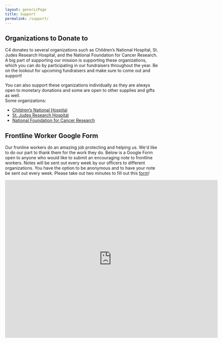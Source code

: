 ```yaml
---
layout: genericPage
title: Support
permalink: /support/
---
```


## Organizations to Donate to

C4 donates to several organizations such as Children’s National Hospital, St. Judes Research Hospital, and the National Foundation for Cancer Research. A big part of supporting our mission is supporting these organizations, which you can do by participating in our fundraisers throughout the year. Be on the lookout for upcoming fundraisers and make sure to come out and support!  

You can also support these organizations individually as they are always open to monetary donations and some are open to other supplies and gifts as well.  
Some organizations:

- [Children’s National Hospital](https://childrensnational.org/visit/resources-for-families/family-services/volunteer/donations)
- [St. Judes Research Hospital](https://www.stjude.org/donate/donate-to-st-jude.html)
- [National Foundation for Cancer Research](https://nfcr.org/ways-to-give)

## Frontline Worker Google Form

Our fronline workers do an amazing job protecting and helping us. We'd like to do our part to thank them for the work they do. Below is a Google Form open to anyone who would like to submit an encouraging note to frontline workers. Notes will be sent out every week by our officers to different organizations. You have the option to be anonymous and to have your note be sent out every week. Please take out two minutes to fill out this [form](https://docs.google.com/forms/d/e/1FAIpQLSckmMWFTtOIDt_a52FPPwxD0BObQAHtTZqh4XRTHkpUfWGoag/viewform)! 

<div class="form">
<iframe src="https://docs.google.com/forms/d/e/1FAIpQLSckmMWFTtOIDt_a52FPPwxD0BObQAHtTZqh4XRTHkpUfWGoag/viewform?embedded=true" width="700" height="520" frameborder="0" marginheight="0" marginwidth="0">Loading…</iframe>
</div>

